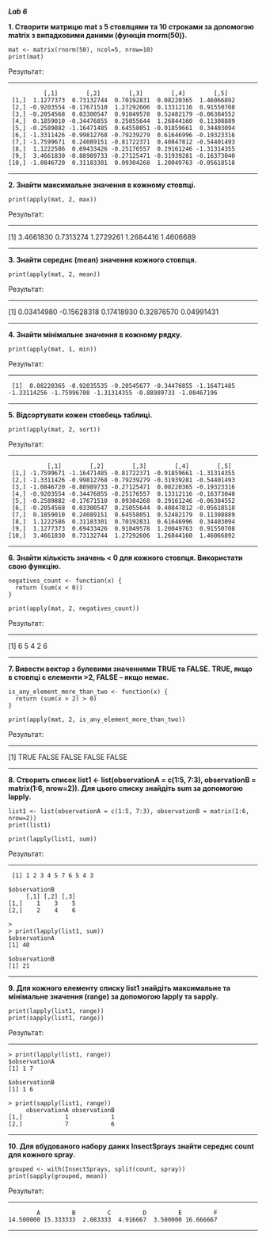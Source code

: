 ***Lab 6***

**1. Створити матрицю mat з 5 стовпцями та 10 строками за допомогою matrix з випадковими даними (функція rnorm(50)).**
```
mat <- matrix(rnorm(50), ncol=5, nrow=10)
print(mat)
```
Результат:
___
```
          [,1]        [,2]        [,3]        [,4]        [,5]
 [1,]  1.1277373  0.73132744  0.70192831  0.08220365  1.46066892
 [2,] -0.9203554 -0.17671510  1.27292606  0.13312116  0.91550708
 [3,] -0.2054568  0.03300547  0.91049578  0.52482179 -0.06384552
 [4,]  0.1859010 -0.34476855  0.25055644  1.26844160  0.11308889
 [5,] -0.2589882 -1.16471485  0.64558051 -0.91859661  0.34403094
 [6,] -1.3311426 -0.99812768 -0.79239279  0.61646996 -0.19323316
 [7,] -1.7599671  0.24089151 -0.81722371  0.40847812 -0.54401493
 [8,]  1.1222586  0.69433426 -0.25176557  0.29161246 -1.31314355
 [9,]  3.4661830 -0.88989733 -0.27125471 -0.31939281 -0.16373040
[10,] -1.0846720  0.31183301  0.09304268  1.20049763 -0.05618518
```
___
**2. Знайти максимальне значення в кожному стовпці.**
```
print(apply(mat, 2, max))
```
Результат:
___
[1] 3.4661830 0.7313274 1.2729261 1.2684416 1.4606689
___
**3. Знайти середнє (mean) значення кожного стовпця.**
```
print(apply(mat, 2, mean))
```
Результат:
___
[1]  0.03414980 -0.15628318  0.17418930  0.32876570  0.04991431
___
**4. Знайти мінімальне значення в кожному рядку.**
```
print(apply(mat, 1, min))
```
Результат:
___
```
 [1]  0.08220365 -0.92035535 -0.20545677 -0.34476855 -1.16471485 -1.33114256 -1.75996708 -1.31314355 -0.88989733 -1.08467196
 ```
___
**5. Відсортувати кожен стовбець таблиці.**
```
print(apply(mat, 2, sort))
```
Результат:
___
```
           [,1]        [,2]        [,3]        [,4]        [,5]
 [1,] -1.7599671 -1.16471485 -0.81722371 -0.91859661 -1.31314355
 [2,] -1.3311426 -0.99812768 -0.79239279 -0.31939281 -0.54401493
 [3,] -1.0846720 -0.88989733 -0.27125471  0.08220365 -0.19323316
 [4,] -0.9203554 -0.34476855 -0.25176557  0.13312116 -0.16373040
 [5,] -0.2589882 -0.17671510  0.09304268  0.29161246 -0.06384552
 [6,] -0.2054568  0.03300547  0.25055644  0.40847812 -0.05618518
 [7,]  0.1859010  0.24089151  0.64558051  0.52482179  0.11308889
 [8,]  1.1222586  0.31183301  0.70192831  0.61646996  0.34403094
 [9,]  1.1277373  0.69433426  0.91049578  1.20049763  0.91550708
[10,]  3.4661830  0.73132744  1.27292606  1.26844160  1.46066892
 ```
___
**6. Знайти кількість значень < 0 для кожного стовпця. Використати свою функцію.**
```
negatives_count <- function(x) {
  return (sum(x < 0))
}

print(apply(mat, 2, negatives_count))
```
Результат:
___
[1] 6 5 4 2 6
___
**7. Вивести вектор з булевими значеннями TRUE та FALSE. TRUE, якщо в стовпці є елементи >2, FALSE – якщо немає.**
```
is_any_element_more_than_two <- function(x) {
  return (sum(x > 2) > 0)
}

print(apply(mat, 2, is_any_element_more_than_two))
```
Результат:
___
[1]  TRUE FALSE FALSE FALSE FALSE
___
**8. Створить список list1 <- list(observationA = c(1:5, 7:3), observationB = matrix(1:6, nrow=2)). Для цього списку знайдіть sum за допомогою lapply.**
```
list1 <- list(observationA = c(1:5, 7:3), observationB = matrix(1:6, nrow=2))
print(list1)

print(lapply(list1, sum))
```
Результат:
___
```
 [1] 1 2 3 4 5 7 6 5 4 3

$observationB
     [,1] [,2] [,3]
[1,]    1    3    5
[2,]    2    4    6

> 
> print(lapply(list1, sum))
$observationA
[1] 40

$observationB
[1] 21
 ```
___
**9. Для кожного елементу списку list1 знайдіть максимальне та мінімальне значення (range) за допомогою lapply та sapply.**
```
print(lapply(list1, range))
print(sapply(list1, range))
```
Результат:
___
```
> print(lapply(list1, range))
$observationA
[1] 1 7

$observationB
[1] 1 6

> print(sapply(list1, range))
     observationA observationB
[1,]            1            1
[2,]            7            6
 ```
___
**10. Для вбудованого набору даних InsectSprays знайти середнє count для кожного spray.**
```
grouped <- with(InsectSprays, split(count, spray))
print(sapply(grouped, mean))
```
Результат:
___
```
        A         B         C         D         E         F 
14.500000 15.333333  2.083333  4.916667  3.500000 16.666667 
```
___
